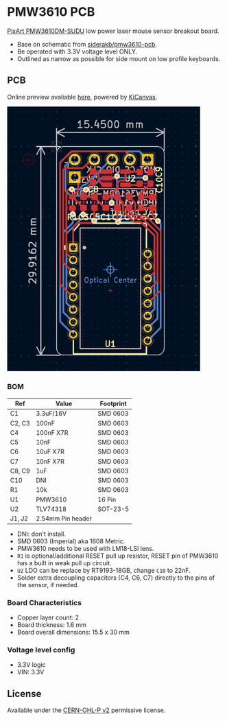 # PMW3610 PCB

[PixArt PMW3610DM-SUDU](https://www.pixart.com/products-detail/21/PMW3610DM-SUDU) low power laser mouse sensor breakout board.

- Base on schematic from [siderakb/pmw3610-pcb](https://github.com/siderakb/pmw3610-pcb).
- Be operated with 3.3V voltage level ONLY.
- Outlined as narrow as possible for side mount on low profile keyboards.

## PCB

Online preview avaliable [here](https://kicanvas.org/?github=https%3A%2F%2Fgithub.com%2Fbadjeff%2Fpmw3610-pcb), powered by [KiCanvas](https://github.com/theacodes/kicanvas).

<img src="board.png" width="450">

### BOM

|Ref|Value|Footprint|
|-|-|-|
|C1|3.3uF/16V|SMD 0603|
|C2, C3|100nF|SMD 0603|
|C4|100nF X7R|SMD 0603|
|C5|10nF|SMD 0603|
|C6|10uF X7R|SMD 0603|
|C7|10nF X7R|SMD 0603|
|C8, C9|1uF|SMD 0603|
|C10| DNI |SMD 0603|
|R1|10k|SMD 0603|
|U1|PMW3610|16 Pin|
|U2|TLV74318|SOT-23-5|
|J1, J2|2.54mm Pin header||
- DNI: don't install.
- SMD 0603 (Imperial) aka 1608 Metric.
- PMW3610 needs to be used with LM18-LSI lens.
- `R1` is optional/additional RESET pull up resistor, RESET pin of PMW3610 has a built in weak pull up circuit.
- `U2` LDO can be replace by RT9193-18GB, change `C10` to 22nF.
- Solder extra decoupling capacitors (C4, C6, C7) directly to the pins of the sensor, if needed.

### Board Characteristics

- Copper layer count: 2
- Board thickness: 1.6 mm
- Board overall dimensions: 15.5 x 30 mm

### Voltage level config

- 3.3V logic
- VIN: 3.3V

## License

Available under the [CERN-OHL-P v2](/LICENSE) permissive license.
